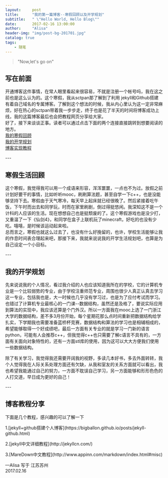 ```yaml
---
layout:     post
title:      "我的第一篇博客--寒假回顾以及开学规划"
subtitle:   " \"Hello World, Hello Blog\""
date:       2017-02-16 13:00:00
author:     "Alisa"
header-img: "img/post-bg-201701.jpg"
catalog: true
tags:
    - 随笔
---
```


>"Now,let's go on"

## 写在前面
开通博客这件事情，在常人眼里看起来很容易，不就是注册一个帐号吗，我在这之前也是这么认为的。这个寒假，我从sctpan那了解到了利用 jekyll和Github搭建有着自己域名的专属博客。了解到这个想法的时候，我从内心里认为这一定非常麻烦，好在热心的sctpan带着我一步步走，终于也是花了半天的时间将博客成功上线，我的这篇博客最后也会把教程网页分享给大家。  
好了，接下来谈谈正事。读者可以通过点击下面的两个连接直接跳转到想要阅读的地方。  
[我的寒假回顾](#build01)  
[我的开学规划](#build02)  
[博客实现教程](#build03)


<p id= "build01"></p>
---

## 寒假生活回顾  
这个寒假，我觉得我可以用一个成语来形容，浑浑噩噩，一点也不为过。放假之前计划好要干的事情，比如听听mooc，刷刷算法题，甚至自学一下c++，也是没能够坚持下去。寒假由于天气寒冷，每天早上起床就已经很晚了。然后紧接着吃午饭，下午时而出去和同学玩，时而在家里刷剧，倒过得挺悠闲。我深知这不是一个计科的人应该的生活。现在想想自己也是挺颓废的了。这个寒假游戏也是没少打，又重温了一下《仙剑4》，和同学在盒子上联机玩了minecraft，好吃的也没有少吃。嘻嘻，是时候该运动起来啦。  
总而言之，寒假也就这么过去了，也没有什么好挽留的，也许，学校生活能够让我的作息时间表合理起来吧，那接下来，我就来说说我的开学生活规划吧，也算是为自己设定一个小目标。


<p id="build02"></p>
---

## 我的开学规划  
<p>先来说说我的个人情况，看过我介绍的人也应该知道我所在的学校，它的计算机专业是一个比较弱势的专业，由于学校注重师范专业，周围也很少人真正认真去学习这一专业，包括我也是，大一时候也几乎没有学习过，也是为了应付考试而学习。也错过了计算机专业最核心的一门课--数据结构，虽然还是及格了，要说实际应用到算法的实现中，我应该还算是个门外汉。所以一方面我在mooc上选了一门浙江大学的数据结构，差不多3月份开始，每个星期花那么点时间重新把数据结构给学扎实，下学期我也需要准备蓝桥杯竞赛，数据结构和算法的学习也是相辅相成的，希望能够取得一个好成绩吧，最后一方面有关专业的就是学习一门新的语言python，可能有人会推荐c++，但我觉得c++也只需要了解c语言不具有的，一方面有关面向对象特性的，还有一方面stl库的使用，因为这可以大大方便我们使用一些数据结构。</p>

<p>除了有关学习，我觉得我还需要开阔我的视野，多读几本好书，多去外面转转，我个人觉得我在人际关系处理方面还有欠缺，从我和室友的关系方面就可以看出，我也希望我能通过自己的努力，一方面不耽误自己学习，另一方面能够和形形色色的人打交道，早日成为更好的自己！</p>


<p id="build03"></p>
---

## 博客教程分享

下面是几个教程，感兴趣的可以了解一下  
<p>1.[jekyll+github搭建个人博客](https://bigballon.github.io/posts/jekyll-github.html)  </p>
<p>2.[jekyll中文详细教程](http://jekyllcn.com/) </p> 
<p>3.[MareDown中文教程](http://www.appinn.com/markdown/index.html#misc)</p>

—Alisa 写于  江苏苏州  
2017.02.16



  